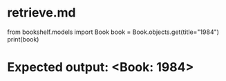 # retrieve.md
from bookshelf.models import Book
book = Book.objects.get(title="1984")
print(book)
# Expected output: <Book: 1984>